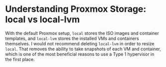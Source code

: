 # Understanding Proxmox Storage: local vs local-lvm

With the default Proxmox setup, `local` stores the ISO images and container templates, and `local-lvm` stores the installed VMs and containers themselves. I would not recommend deleting `local-lvm` in order to resize `local`. That removes the ability to take snapshots of each VM and container, which is one of the most beneficial reasons to use a Type 1 hypervisor in the first place.